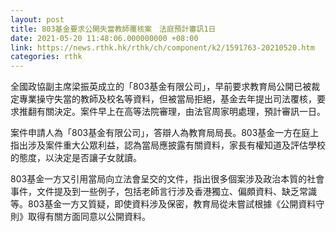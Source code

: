 ```yaml
---
layout: post
title: 803基金要求公開失當教師覆核案　法庭預計審訊1日
date: 2021-05-20 11:48:06.000000000 +08:00
link: https://news.rthk.hk/rthk/ch/component/k2/1591763-20210520.htm
categories: rthk
---
```


全國政協副主席梁振英成立的「803基金有限公司」，早前要求教育局公開已被裁定專業操守失當的教師及校名等資料，但被當局拒絕，基金去年提出司法覆核，要求推翻有關決定。案件早上在高等法院審理，由法官周家明處理，預計審訊一日。 

案件申請人為「803基金有限公司」，答辯人為教育局局長。803基金一方在庭上指出涉及案件重大公眾利益，認為當局應披露有關資料，家長有權知道及評估學校的態度，以決定是否讓子女就讀。

803基金一方又引用當局向立法會呈交的文件，指出很多個案涉及政治本質的社會事件，文件提及到一些例子，包括老師言行涉及香港獨立、偏頗資料、缺乏常識等。803基金一方又質疑，即使資料涉及保密，教育局從未嘗試根據《公開資料守則》取得有關方面同意以公開資料。
